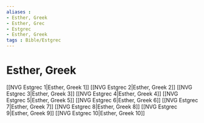 ```yaml
---
aliases : 
- Esther, Greek
- Esther, Grec
- Estgrec
- Esther, Greek
tags : Bible/Estgrec
---
```


# Esther, Greek

[[NVG Estgrec 1|Esther, Greek 1]]
[[NVG Estgrec 2|Esther, Greek 2]]
[[NVG Estgrec 3|Esther, Greek 3]]
[[NVG Estgrec 4|Esther, Greek 4]]
[[NVG Estgrec 5|Esther, Greek 5]]
[[NVG Estgrec 6|Esther, Greek 6]]
[[NVG Estgrec 7|Esther, Greek 7]]
[[NVG Estgrec 8|Esther, Greek 8]]
[[NVG Estgrec 9|Esther, Greek 9]]
[[NVG Estgrec 10|Esther, Greek 10]]
